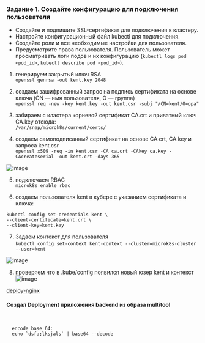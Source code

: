 ### Задание 1. Создайте конфигурацию для подключения пользователя

   - Создайте и подпишите SSL-сертификат для подключения к кластеру.
   - Настройте конфигурационный файл kubectl для подключения.
   - Создайте роли и все необходимые настройки для пользователя.
   - Предусмотрите права пользователя. Пользователь может просматривать логи подов и их конфигурацию (`kubectl logs pod <pod_id>`, `kubectl describe pod <pod_id>`).



1. генерируем закрытый ключ RSA   
 `openssl genrsa -out kent.key 2048`   

2. создаем зашифрованный запрос на подпись сертификата на основе ключа (CN — имя пользователя, O — группа)   
 `openssl req -new -key kent.key -out kent.csr -subj "/CN=kent/O=opa"`   

3. забираем с кластера корневой сертификат CA.crt и приватный ключ CA.key отсюда:   
`/var/snap/microk8s/current/certs/`    

4. создаем самоподписанный сертификат на основе CA.crt, CA.key и запроса kent.csr   
`openssl x509 -req -in kent.csr -CA ca.crt -CAkey ca.key -CAcreateserial -out kent.crt -days 365`   

![image](https://github.com/user-attachments/assets/6e311382-16dd-40dd-a2ef-457716ec4c6a)

5. подключаем RBAC   
`microk8s enable rbac`    

6. создаем пользователя kent в кубере с указанием сертификата и ключа:   
```shell
kubectl config set-credentials kent \
--client-certificate=kent.crt \
--client-key=kent.key
```

7. Задаем контекст для пользователя   
`kubectl config set-context kent-context --cluster=microk8s-cluster --user=kent`   

![image](https://github.com/user-attachments/assets/d2b7b278-7292-498c-828e-3b78c72b4955)

8. проверяем что в .kube/config появился новый юзер kent и контекст
![image](https://github.com/user-attachments/assets/26f4c353-89b3-432c-b3e2-3080fab2240c)




   






[deploy-nginx](https://github.com/Heimdier/DEV/blob/main/Kube/1.5./deploy-nginx.yml)

#### Создал Deployment приложения backend из образа multitool

```shell


  encode base 64:
  echo `dsfa;lksjals` | base64 --decode

```
